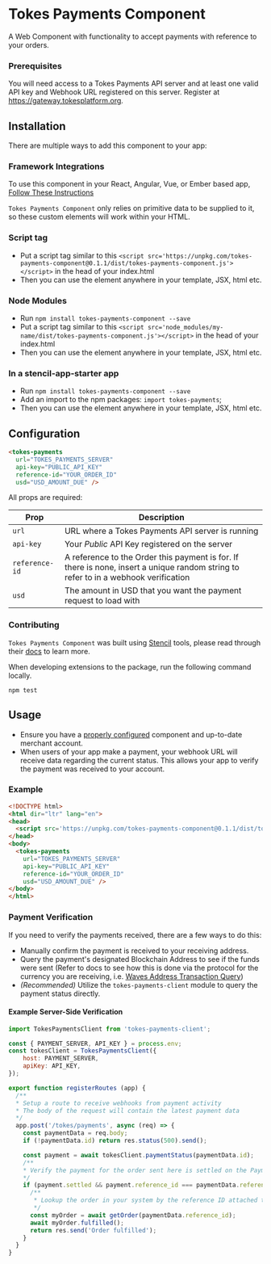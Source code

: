 # Tokes Payments Component
A Web Component with functionality to accept payments with reference to your orders.

### Prerequisites
You will need access to a Tokes Payments API server and at least one valid API key and Webhook URL registered on this server. Register at https://gateway.tokesplatform.org.

## Installation
There are multiple ways to add this component to your app:

### Framework Integrations
To use this component in your React, Angular, Vue, or Ember based app, [Follow These Instructions](https://stenciljs.com/docs/overview)

`Tokes Payments Component` only relies on primitive data to be supplied to it, so these custom elements will work within your HTML.

### Script tag
- Put a script tag similar to this `<script src='https://unpkg.com/tokes-payments-component@0.1.1/dist/tokes-payments-component.js'></script>` in the head of your index.html
- Then you can use the element anywhere in your template, JSX, html etc.

### Node Modules
- Run `npm install tokes-payments-component --save`
- Put a script tag similar to this `<script src='node_modules/my-name/dist/tokes-payments-component.js'></script>` in the head of your index.html
- Then you can use the element anywhere in your template, JSX, html etc.

### In a stencil-app-starter app
- Run `npm install tokes-payments-component --save`
- Add an import to the npm packages: `import tokes-payments`;
- Then you can use the element anywhere in your template, JSX, html etc.

## Configuration
```html
<tokes-payments 
  url="TOKES_PAYMENTS_SERVER" 
  api-key="PUBLIC_API_KEY" 
  reference-id="YOUR_ORDER_ID" 
  usd="USD_AMOUNT_DUE" />
```

All props are required:

| Prop | Description |
| --- | --- |
| `url` | URL where a Tokes Payments API server is running |
| `api-key` | Your *Public* API Key registered on the server  |
| `reference-id` | A reference to the Order this payment is for. If there is none, insert a unique random string to refer to in a webhook verification |
| `usd` | The amount in USD that you want the payment request to load with |

### Contributing
`Tokes Payments Component` was built using [Stencil](https://stenciljs.com/) tools, please read through their [docs](https://stenciljs.com/docs/introduction) to learn more.

When developing extensions to the package, run the following command locally.
```
npm test
```

## Usage
- Ensure you have a [properly configured](#configuration) component and up-to-date merchant account.
- When users of your app make a payment, your webhook URL will receive data regarding the current status.  This allows your app to verify the payment was received to your account.

### Example
```html
<!DOCTYPE html>
<html dir="ltr" lang="en">
<head>
  <script src='https://unpkg.com/tokes-payments-component@0.1.1/dist/tokes-payments-component.js'></script>
</head>
<body>
  <tokes-payments 
    url="TOKES_PAYMENTS_SERVER" 
    api-key="PUBLIC_API_KEY" 
    reference-id="YOUR_ORDER_ID" 
    usd="USD_AMOUNT_DUE" />
</body>
</html>
```
### Payment Verification

If you need to verify the payments received, there are a few ways to do this:
- Manually confirm the payment is received to your receiving address.
- Query the payment's designated Blockchain Address to see if the funds were sent (Refer to docs to see how this is done via the protocol for the currency you are receiving, i.e. [Waves Address Transaction Query](https://docs.wavesplatform.com/en/waves-api-and-sdk/waves-node-rest-api/transactions.html#section-5040393571675bece5c1e06579164f3d))
- _(Recommended)_ Utilize the `tokes-payments-client` module to query the payment status directly.
#### Example Server-Side Verification
```js
import TokesPaymentsClient from 'tokes-payments-client';

const { PAYMENT_SERVER, API_KEY } = process.env;
const tokesClient = TokesPaymentsClient({
    host: PAYMENT_SERVER,
    apiKey: API_KEY,
});

export function registerRoutes (app) {
  /**
  * Setup a route to receive webhooks from payment activity
  * The body of the request will contain the latest payment data
  */
  app.post('/tokes/payments', async (req) => {
    const paymentData = req.body;
    if (!paymentData.id) return res.status(500).send();

    const payment = await tokesClient.paymentStatus(paymentData.id);
    /**
    * Verify the payment for the order sent here is settled on the Payments Server
    */
    if (payment.settled && payment.reference_id === paymentData.reference_id) {
      /**
       * Lookup the order in your system by the reference ID attached to the payment 
       */
      const myOrder = await getOrder(paymentData.reference_id);
      await myOrder.fulfilled();
      return res.send('Order fulfilled');
    }
  }
}
```
